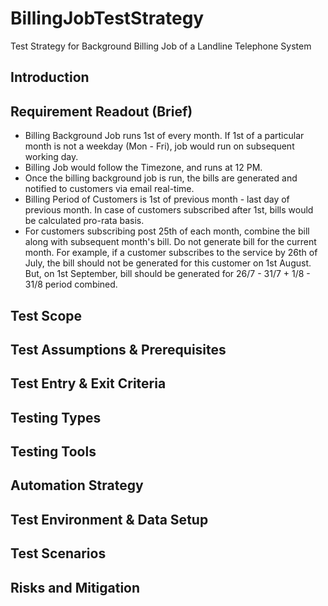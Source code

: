 # BillingJobTestStrategy
Test Strategy for Background Billing Job of a Landline Telephone System

## Introduction

## Requirement Readout (Brief)
* Billing Background Job runs 1st of every month. If 1st of a particular month is not a weekday (Mon - Fri), job would run on subsequent working day.
* Billing Job would follow the Timezone, and runs at 12 PM.
* Once the billing background job is run, the bills are generated and notified to customers via email real-time.
* Billing Period of Customers is 1st of previous month - last day of previous month. In case of customers subscribed after 1st, bills would be calculated pro-rata basis.
* For customers subscribing post 25th of each month, combine the bill along with subsequent month's bill. Do not generate bill for the current month. For example, if a customer subscribes to the service by 26th of July, the bill should not be generated for this customer on 1st August. But, on 1st September, bill should be generated for 26/7 - 31/7 + 1/8 - 31/8 period combined.

## Test Scope

## Test Assumptions & Prerequisites

## Test Entry & Exit Criteria

## Testing Types

## Testing Tools

## Automation Strategy

## Test Environment & Data Setup

## Test Scenarios

## Risks and Mitigation

